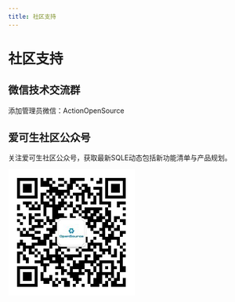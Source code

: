 ```yaml
---
title: 社区支持
---
```

# 社区支持
## 微信技术交流群
添加管理员微信：ActionOpenSource
## 爱可生社区公众号
关注爱可生社区公众号，获取最新SQLE动态包括新功能清单与产品规划。

![项目列表](img/QR_code.png)